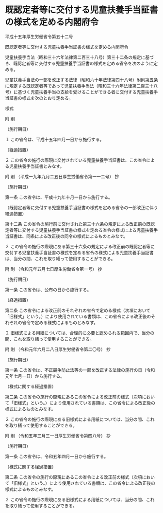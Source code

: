 # 既認定者等に交付する児童扶養手当証書の様式を定める内閣府令

平成十五年厚生労働省令第五十二号

既認定者等に交付する児童扶養手当証書の様式を定める内閣府令

児童扶養手当法（昭和三十六年法律第二百三十八号）第三十二条の規定に基づき、既認定者等に交付する児童扶養手当証書の様式を定める省令を次のように定める。

児童扶養手当法の一部を改正する法律（昭和六十年法律第四十八号）附則第五条に規定する既認定者等であって児童扶養手当法（昭和三十六年法律第二百三十八号）に基づく児童扶養手当の支給を受けることができる者に交付する児童扶養手当証書の様式を次のとおり定める。

様式

[](/./pict/2FH00000066925.pdf)

附 則

（施行期日）

１ この省令は、平成十五年四月一日から施行する。

（経過措置）

２ この省令の施行の際現に交付されている児童扶養手当証書は、この省令による児童扶養手当証書とみなす。

附 則 （平成一九年九月二五日厚生労働省令第一一二号） 抄

（施行期日）

第一条 この省令は、平成十九年十月一日から施行する。

（既認定者等に交付する児童扶養手当証書の様式を定める省令の一部改正に伴う経過措置）

第十二条 この省令の施行前に交付された第三十六条の規定による改正前の既認定者等に交付する児童扶養手当証書の様式を定める省令の様式による児童扶養手当証書は、同条による改正後の同令の様式によるものとみなす。

２ この省令の施行の際現にある第三十六条の規定による改正前の既認定者等に交付する児童扶養手当証書の様式を定める省令の様式による児童扶養手当証書は、当分の間、これを取り繕って使用することができる。

附 則 （令和元年五月七日厚生労働省令第一号） 抄

（施行期日）

第一条 この省令は、公布の日から施行する。

（経過措置）

第二条 この省令による改正前のそれぞれの省令で定める様式（次項において「旧様式」という。）により使用されている書類は、この省令による改正後のそれぞれの省令で定める様式によるものとみなす。

２ 旧様式による用紙については、合理的に必要と認められる範囲内で、当分の間、これを取り繕って使用することができる。

附 則 （令和元年六月二八日厚生労働省令第二〇号） 抄

（施行期日）

第一条 この省令は、不正競争防止法等の一部を改正する法律の施行の日（令和元年七月一日）から施行する。

（様式に関する経過措置）

第二条 この省令の施行の際現にあるこの省令による改正前の様式（次項において「旧様式」という。）により使用されている書類は、この省令による改正後の様式によるものとみなす。

２ この省令の施行の際現にある旧様式による用紙については、当分の間、これを取り繕って使用することができる。

附 則 （令和五年三月三一日厚生労働省令第四八号） 抄

（施行期日）

第一条 この省令は、令和五年四月一日から施行する。

（様式に関する経過措置）

第二条 この省令の施行の際現にあるこの省令による改正前の様式（次項において「旧様式」という。）により使用されている書類は、この省令による改正後の様式によるものとみなす。

２ この省令の施行の際現にある旧様式による用紙については、当分の間、これを取り繕って使用することができる。
